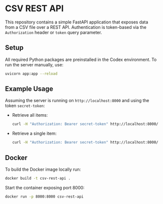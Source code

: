 # CSV REST API

This repository contains a simple FastAPI application that exposes data from a CSV file over a REST API. Authentication is token-based via the `Authorization` header or `token` query parameter.

## Setup

All required Python packages are preinstalled in the Codex environment. To run the server manually, use:

```bash
uvicorn app:app --reload
```

## Example Usage

Assuming the server is running on `http://localhost:8000` and using the token `secret-token`:

- Retrieve all items:

  ```bash
  curl -H "Authorization: Bearer secret-token" http://localhost:8000/items
  ```

- Retrieve a single item:

  ```bash
  curl -H "Authorization: Bearer secret-token" http://localhost:8000/items/1
  ```

## Docker

To build the Docker image locally run:

```bash
docker build -t csv-rest-api .
```

Start the container exposing port 8000:

```bash
docker run -p 8000:8000 csv-rest-api
```

